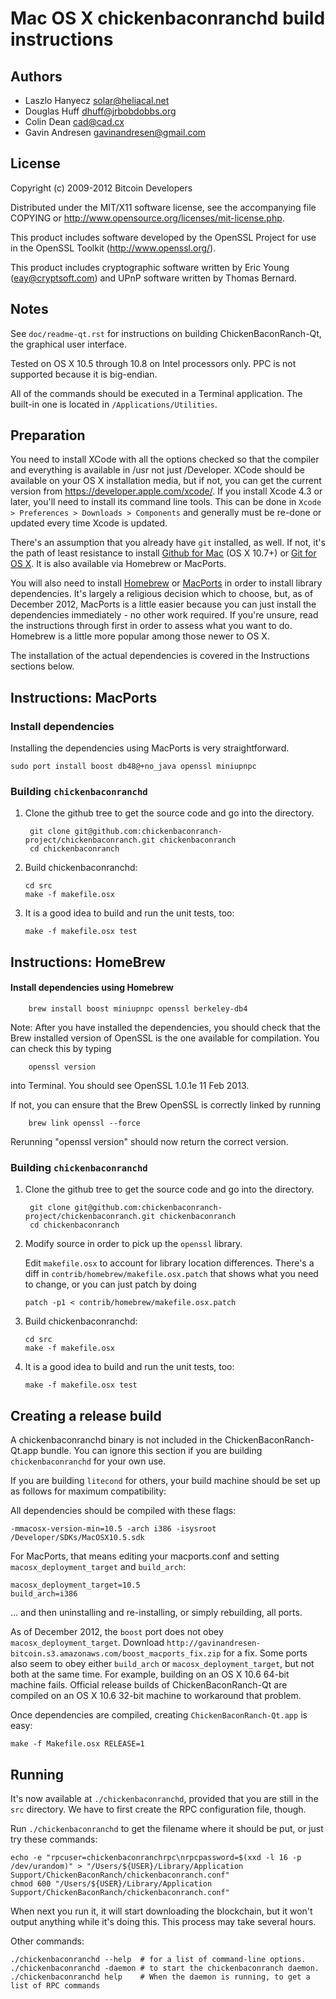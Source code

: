 Mac OS X chickenbaconranchd build instructions
====================================

Authors
-------

* Laszlo Hanyecz <solar@heliacal.net>
* Douglas Huff <dhuff@jrbobdobbs.org>
* Colin Dean <cad@cad.cx>
* Gavin Andresen <gavinandresen@gmail.com>

License
-------

Copyright (c) 2009-2012 Bitcoin Developers

Distributed under the MIT/X11 software license, see the accompanying
file COPYING or http://www.opensource.org/licenses/mit-license.php.

This product includes software developed by the OpenSSL Project for use in
the OpenSSL Toolkit (http://www.openssl.org/).

This product includes cryptographic software written by
Eric Young (eay@cryptsoft.com) and UPnP software written by Thomas Bernard.

Notes
-----

See `doc/readme-qt.rst` for instructions on building ChickenBaconRanch-Qt, the
graphical user interface.

Tested on OS X 10.5 through 10.8 on Intel processors only. PPC is not
supported because it is big-endian.

All of the commands should be executed in a Terminal application. The
built-in one is located in `/Applications/Utilities`.

Preparation
-----------

You need to install XCode with all the options checked so that the compiler
and everything is available in /usr not just /Developer. XCode should be
available on your OS X installation media, but if not, you can get the
current version from https://developer.apple.com/xcode/. If you install
Xcode 4.3 or later, you'll need to install its command line tools. This can
be done in `Xcode > Preferences > Downloads > Components` and generally must
be re-done or updated every time Xcode is updated.

There's an assumption that you already have `git` installed, as well. If
not, it's the path of least resistance to install [Github for Mac](https://mac.github.com/)
(OS X 10.7+) or
[Git for OS X](https://code.google.com/p/git-osx-installer/). It is also
available via Homebrew or MacPorts.

You will also need to install [Homebrew](http://mxcl.github.io/homebrew/)
or [MacPorts](https://www.macports.org/) in order to install library
dependencies. It's largely a religious decision which to choose, but, as of
December 2012, MacPorts is a little easier because you can just install the
dependencies immediately - no other work required. If you're unsure, read
the instructions through first in order to assess what you want to do.
Homebrew is a little more popular among those newer to OS X.

The installation of the actual dependencies is covered in the Instructions
sections below.

Instructions: MacPorts
----------------------

### Install dependencies

Installing the dependencies using MacPorts is very straightforward.

    sudo port install boost db48@+no_java openssl miniupnpc

### Building `chickenbaconranchd`

1. Clone the github tree to get the source code and go into the directory.

        git clone git@github.com:chickenbaconranch-project/chickenbaconranch.git chickenbaconranch
        cd chickenbaconranch

2.  Build chickenbaconranchd:

        cd src
        make -f makefile.osx

3.  It is a good idea to build and run the unit tests, too:

        make -f makefile.osx test

Instructions: HomeBrew
----------------------

#### Install dependencies using Homebrew

        brew install boost miniupnpc openssl berkeley-db4

Note: After you have installed the dependencies, you should check that the Brew installed version of OpenSSL is the one available for compilation. You can check this by typing

        openssl version

into Terminal. You should see OpenSSL 1.0.1e 11 Feb 2013.

If not, you can ensure that the Brew OpenSSL is correctly linked by running

        brew link openssl --force

Rerunning "openssl version" should now return the correct version.

### Building `chickenbaconranchd`

1. Clone the github tree to get the source code and go into the directory.

        git clone git@github.com:chickenbaconranch-project/chickenbaconranch.git chickenbaconranch
        cd chickenbaconranch

2.  Modify source in order to pick up the `openssl` library.

    Edit `makefile.osx` to account for library location differences. There's a
    diff in `contrib/homebrew/makefile.osx.patch` that shows what you need to
    change, or you can just patch by doing

        patch -p1 < contrib/homebrew/makefile.osx.patch

3.  Build chickenbaconranchd:

        cd src
        make -f makefile.osx

4.  It is a good idea to build and run the unit tests, too:

        make -f makefile.osx test

Creating a release build
------------------------

A chickenbaconranchd binary is not included in the ChickenBaconRanch-Qt.app bundle. You can ignore
this section if you are building `chickenbaconranchd` for your own use.

If you are building `litecond` for others, your build machine should be set up
as follows for maximum compatibility:

All dependencies should be compiled with these flags:

    -mmacosx-version-min=10.5 -arch i386 -isysroot /Developer/SDKs/MacOSX10.5.sdk

For MacPorts, that means editing your macports.conf and setting
`macosx_deployment_target` and `build_arch`:

    macosx_deployment_target=10.5
    build_arch=i386

... and then uninstalling and re-installing, or simply rebuilding, all ports.

As of December 2012, the `boost` port does not obey `macosx_deployment_target`.
Download `http://gavinandresen-bitcoin.s3.amazonaws.com/boost_macports_fix.zip`
for a fix. Some ports also seem to obey either `build_arch` or
`macosx_deployment_target`, but not both at the same time. For example, building
on an OS X 10.6 64-bit machine fails. Official release builds of ChickenBaconRanch-Qt are
compiled on an OS X 10.6 32-bit machine to workaround that problem.

Once dependencies are compiled, creating `ChickenBaconRanch-Qt.app` is easy:

    make -f Makefile.osx RELEASE=1

Running
-------

It's now available at `./chickenbaconranchd`, provided that you are still in the `src`
directory. We have to first create the RPC configuration file, though.

Run `./chickenbaconranchd` to get the filename where it should be put, or just try these
commands:

    echo -e "rpcuser=chickenbaconranchrpc\nrpcpassword=$(xxd -l 16 -p /dev/urandom)" > "/Users/${USER}/Library/Application Support/ChickenBaconRanch/chickenbaconranch.conf"
    chmod 600 "/Users/${USER}/Library/Application Support/ChickenBaconRanch/chickenbaconranch.conf"

When next you run it, it will start downloading the blockchain, but it won't
output anything while it's doing this. This process may take several hours.

Other commands:

    ./chickenbaconranchd --help  # for a list of command-line options.
    ./chickenbaconranchd -daemon # to start the chickenbaconranch daemon.
    ./chickenbaconranchd help    # When the daemon is running, to get a list of RPC commands
